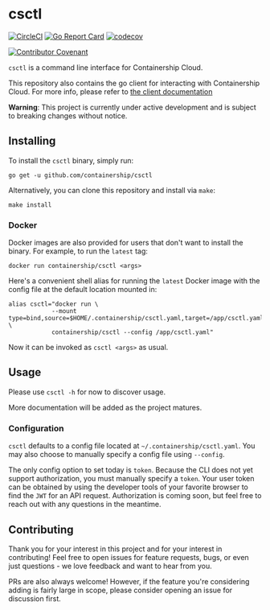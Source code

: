 # csctl

[![CircleCI](https://circleci.com/gh/containership/csctl.svg?style=svg)](https://circleci.com/gh/containership/csctl)
[![Go Report Card](https://goreportcard.com/badge/github.com/containership/csctl)](https://goreportcard.com/report/github.com/containership/csctl)
[![codecov](https://codecov.io/gh/containership/csctl/branch/master/graph/badge.svg)](https://codecov.io/gh/containership/csctl)

[![Contributor Covenant](https://img.shields.io/badge/Contributor%20Covenant-v1.4%20adopted-ff69b4.svg)](code-of-conduct.md)

`csctl` is a command line interface for Containership Cloud.

This repository also contains the go client for interacting with Containership Cloud.
For more info, please refer to [the client documentation](cloud/README.md)

**Warning**: This project is currently under active development and is subject to breaking changes without notice.

## Installing

To install the `csctl` binary, simply run:

```
go get -u github.com/containership/csctl
```

Alternatively, you can clone this repository and install via `make`:

```
make install
```

### Docker

Docker images are also provided for users that don't want to install the binary.
For example, to run the `latest` tag:

```
docker run containership/csctl <args>
```

Here's a convenient shell alias for running the `latest` Docker image with the config file at the default location mounted in:

```
alias csctl="docker run \
            --mount type=bind,source=$HOME/.containership/csctl.yaml,target=/app/csctl.yaml \
            containership/csctl --config /app/csctl.yaml"
```

Now it can be invoked as `csctl <args>` as usual.

## Usage

Please use `csctl -h` for now to discover usage.

More documentation will be added as the project matures.

### Configuration

`csctl` defaults to a config file located at `~/.containership/csctl.yaml`.
You may also choose to manually specify a config file using `--config`.

The only config option to set today is `token`.
Because the CLI does not yet support authorization, you must manually specify a `token`.
Your user token can be obtained by using the developer tools of your favorite browser to find the `JWT` for an API request.
Authorization is coming soon, but feel free to reach out with any questions in the meantime.

## Contributing

Thank you for your interest in this project and for your interest in contributing!
Feel free to open issues for feature requests, bugs, or even just questions - we love feedback and want to hear from you.

PRs are also always welcome!
However, if the feature you're considering adding is fairly large in scope, please consider opening an issue for discussion first.
